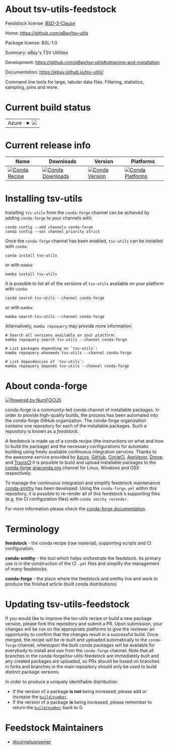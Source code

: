 About tsv-utils-feedstock
=========================

Feedstock license: [BSD-3-Clause](https://github.com/conda-forge/tsv-utils-feedstock/blob/main/LICENSE.txt)

Home: https://github.com/eBay/tsv-utils

Package license: BSL-1.0

Summary: eBay's TSV Utilities

Development: https://github.com/eBay/tsv-utils#obtaining-and-installation

Documentation: https://ebay.github.io/tsv-utils/

Command line tools for large, tabular data files.
Filtering, statistics, sampling, joins and more.


Current build status
====================


<table>
    
  <tr>
    <td>Azure</td>
    <td>
      <details>
        <summary>
          <a href="https://dev.azure.com/conda-forge/feedstock-builds/_build/latest?definitionId=22718&branchName=main">
            <img src="https://dev.azure.com/conda-forge/feedstock-builds/_apis/build/status/tsv-utils-feedstock?branchName=main">
          </a>
        </summary>
        <table>
          <thead><tr><th>Variant</th><th>Status</th></tr></thead>
          <tbody><tr>
              <td>linux_64</td>
              <td>
                <a href="https://dev.azure.com/conda-forge/feedstock-builds/_build/latest?definitionId=22718&branchName=main">
                  <img src="https://dev.azure.com/conda-forge/feedstock-builds/_apis/build/status/tsv-utils-feedstock?branchName=main&jobName=linux&configuration=linux%20linux_64_" alt="variant">
                </a>
              </td>
            </tr><tr>
              <td>osx_64</td>
              <td>
                <a href="https://dev.azure.com/conda-forge/feedstock-builds/_build/latest?definitionId=22718&branchName=main">
                  <img src="https://dev.azure.com/conda-forge/feedstock-builds/_apis/build/status/tsv-utils-feedstock?branchName=main&jobName=osx&configuration=osx%20osx_64_" alt="variant">
                </a>
              </td>
            </tr>
          </tbody>
        </table>
      </details>
    </td>
  </tr>
</table>

Current release info
====================

| Name | Downloads | Version | Platforms |
| --- | --- | --- | --- |
| [![Conda Recipe](https://img.shields.io/badge/recipe-tsv--utils-green.svg)](https://anaconda.org/conda-forge/tsv-utils) | [![Conda Downloads](https://img.shields.io/conda/dn/conda-forge/tsv-utils.svg)](https://anaconda.org/conda-forge/tsv-utils) | [![Conda Version](https://img.shields.io/conda/vn/conda-forge/tsv-utils.svg)](https://anaconda.org/conda-forge/tsv-utils) | [![Conda Platforms](https://img.shields.io/conda/pn/conda-forge/tsv-utils.svg)](https://anaconda.org/conda-forge/tsv-utils) |

Installing tsv-utils
====================

Installing `tsv-utils` from the `conda-forge` channel can be achieved by adding `conda-forge` to your channels with:

```
conda config --add channels conda-forge
conda config --set channel_priority strict
```

Once the `conda-forge` channel has been enabled, `tsv-utils` can be installed with `conda`:

```
conda install tsv-utils
```

or with `mamba`:

```
mamba install tsv-utils
```

It is possible to list all of the versions of `tsv-utils` available on your platform with `conda`:

```
conda search tsv-utils --channel conda-forge
```

or with `mamba`:

```
mamba search tsv-utils --channel conda-forge
```

Alternatively, `mamba repoquery` may provide more information:

```
# Search all versions available on your platform:
mamba repoquery search tsv-utils --channel conda-forge

# List packages depending on `tsv-utils`:
mamba repoquery whoneeds tsv-utils --channel conda-forge

# List dependencies of `tsv-utils`:
mamba repoquery depends tsv-utils --channel conda-forge
```


About conda-forge
=================

[![Powered by
NumFOCUS](https://img.shields.io/badge/powered%20by-NumFOCUS-orange.svg?style=flat&colorA=E1523D&colorB=007D8A)](https://numfocus.org)

conda-forge is a community-led conda channel of installable packages.
In order to provide high-quality builds, the process has been automated into the
conda-forge GitHub organization. The conda-forge organization contains one repository
for each of the installable packages. Such a repository is known as a *feedstock*.

A feedstock is made up of a conda recipe (the instructions on what and how to build
the package) and the necessary configurations for automatic building using freely
available continuous integration services. Thanks to the awesome service provided by
[Azure](https://azure.microsoft.com/en-us/services/devops/), [GitHub](https://github.com/),
[CircleCI](https://circleci.com/), [AppVeyor](https://www.appveyor.com/),
[Drone](https://cloud.drone.io/welcome), and [TravisCI](https://travis-ci.com/)
it is possible to build and upload installable packages to the
[conda-forge](https://anaconda.org/conda-forge) [anaconda.org](https://anaconda.org/)
channel for Linux, Windows and OSX respectively.

To manage the continuous integration and simplify feedstock maintenance
[conda-smithy](https://github.com/conda-forge/conda-smithy) has been developed.
Using the ``conda-forge.yml`` within this repository, it is possible to re-render all of
this feedstock's supporting files (e.g. the CI configuration files) with ``conda smithy rerender``.

For more information please check the [conda-forge documentation](https://conda-forge.org/docs/).

Terminology
===========

**feedstock** - the conda recipe (raw material), supporting scripts and CI configuration.

**conda-smithy** - the tool which helps orchestrate the feedstock.
                   Its primary use is in the construction of the CI ``.yml`` files
                   and simplify the management of *many* feedstocks.

**conda-forge** - the place where the feedstock and smithy live and work to
                  produce the finished article (built conda distributions)


Updating tsv-utils-feedstock
============================

If you would like to improve the tsv-utils recipe or build a new
package version, please fork this repository and submit a PR. Upon submission,
your changes will be run on the appropriate platforms to give the reviewer an
opportunity to confirm that the changes result in a successful build. Once
merged, the recipe will be re-built and uploaded automatically to the
`conda-forge` channel, whereupon the built conda packages will be available for
everybody to install and use from the `conda-forge` channel.
Note that all branches in the conda-forge/tsv-utils-feedstock are
immediately built and any created packages are uploaded, so PRs should be based
on branches in forks and branches in the main repository should only be used to
build distinct package versions.

In order to produce a uniquely identifiable distribution:
 * If the version of a package **is not** being increased, please add or increase
   the [``build/number``](https://docs.conda.io/projects/conda-build/en/latest/resources/define-metadata.html#build-number-and-string).
 * If the version of a package **is** being increased, please remember to return
   the [``build/number``](https://docs.conda.io/projects/conda-build/en/latest/resources/define-metadata.html#build-number-and-string)
   back to 0.

Feedstock Maintainers
=====================

* [@corneliusroemer](https://github.com/corneliusroemer/)

